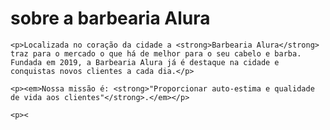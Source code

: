 <!DOCTYPE  htmi>
<html lang=pt-br">
<head>
    <aeta charset="UTF-8">
    <title>Barbearia Alura</title>
</head>
<body>
    <h1>sobre a barbearia Alura</h1>
    
    <p>Localizada no coração da cidade a <strong>Barbearia Alura</strong> traz para o mercado o que há de melhor para o seu cabelo e barba. Fundada em 2019, a Barbearia Alura já é destaque na cidade e conquistas novos clientes a cada dia.</p>
 
    <p><em>Nossa missão é: <strong>"Proporcionar auto-estima e qualidade de vida aos clientes"</strong>.</em></p>
 
    <p><
